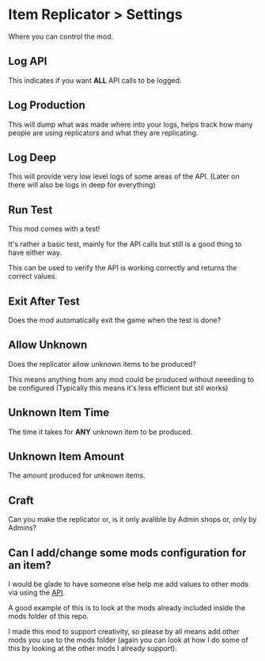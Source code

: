 # Item Replicator > Settings

Where you can control the mod.

## Log API

This indicates if you want **ALL** API calls to be logged.

## Log Production

This will dump what was made where into your logs, helps track how many people are using replicators and what they are replicating.

## Log Deep

This will provide very low level logs of some areas of the API. (Later on there will also be logs in deep for everything)

## Run Test

This mod comes with a test!

It's rather a basic test, mainly for the API calls but still is a good thing to have either way.

This can be used to verify the API is working correctly and returns the correct values.

## Exit After Test

Does the mod automatically exit the game when the test is done?

## Allow Unknown

Does the replicator allow unknown items to be produced?

This means anything from any mod could be produced without neeeding to be configured (Typically this means it's less efficient but stil works)

## Unknown Item Time

The time it takes for **ANY** unknown item to be produced.

## Unknown Item Amount

The amount produced for unknown items.

## Craft

Can you make the replicator or, is it only avalible by Admin shops or, only by Admins?

## Can I add/change some mods configuration for an item?

I would be glade to have someone else help me add values to other mods via using the [API](API.md).

A good example of this is to look at the mods already included inside the mods folder of this repo.

I made this mod to support creativity, so please by all means add other mods you use to the mods folder (again you can look at how I do some of this by looking at the other mods I already support).
